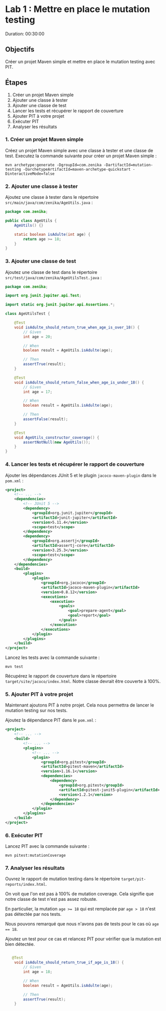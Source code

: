 # Lab 1 : Mettre en place le mutation testing
Duration: 00:30:00

## Objectifs
Créer un projet Maven simple et mettre en place le mutation testing avec PIT.

## Étapes
1. Créer un projet Maven simple
2. Ajouter une classe à tester
3. Ajouter une classe de test
4. Lancer les tests et récupérer le rapport de couverture
5. Ajouter PIT à votre projet
6. Exécuter PIT
7. Analyser les résultats

### 1. Créer un projet Maven simple

Créez un projet Maven simple avec une classe à tester et une classe de test.
Executez la commande suivante pour créer un projet Maven simple :

```shell
mvn archetype:generate -DgroupId=com.zenika -DartifactId=mutation-testing -DarchetypeArtifactId=maven-archetype-quickstart -DinteractiveMode=false
```

### 2. Ajouter une classe à tester

Ajoutez une classe à tester dans le répertoire `src/main/java/com/zenika/AgeUtils.java` :

```java
package com.zenika;

public class AgeUtils {
    AgeUtils() {}

    static boolean isAdulte(int age) {
        return age >= 18;
    }
}
```

### 3. Ajouter une classe de test

Ajoutez une classe de test dans le répertoire `src/test/java/com/zenika/AgeUtilsTest.java` :

```java
package com.zenika;

import org.junit.jupiter.api.Test;

import static org.junit.jupiter.api.Assertions.*;

class AgeUtilsTest {

    @Test
    void isAdulte_should_return_true_when_age_is_over_18() {
        // Given
        int age = 20;

        // When
        boolean result = AgeUtils.isAdulte(age);

        // Then
        assertTrue(result);
    }

    @Test
    void isAdulte_should_return_false_when_age_is_under_18() {
        // Given
        int age = 17;

        // When
        boolean result = AgeUtils.isAdulte(age);

        // Then
        assertFalse(result);
    }

    @Test
    void AgeUtils_constructor_coverage() {
        assertNotNull(new AgeUtils());
    }
}
```

### 4. Lancer les tests et récupérer le rapport de couverture

Ajouter les dépendances JUnit 5 et le plugin `jacoco-maven-plugin` dans le `pom.xml` :

```xml
<project>
    <!-- ... -->
    <dependencies>
        <!-- JUnit 5 -->
        <dependency>
            <groupId>org.junit.jupiter</groupId>
            <artifactId>junit-jupiter</artifactId>
            <version>5.11.4</version>
            <scope>test</scope>
        </dependency>
        <dependency>
            <groupId>org.assertj</groupId>
            <artifactId>assertj-core</artifactId>
            <version>3.25.3</version>
            <scope>test</scope>
        </dependency>
    </dependencies>
    <build>
        <plugins>
            <plugin>
                <groupId>org.jacoco</groupId>
                <artifactId>jacoco-maven-plugin</artifactId>
                <version>0.8.12</version>
                <executions>
                    <execution>
                        <goals>
                            <goal>prepare-agent</goal>
                            <goal>report</goal>
                        </goals>
                    </execution>
                </executions>
            </plugin>
        </plugins>
    </build>
</project>
```

Lancez les tests avec la commande suivante :

```shell
mvn test
```

Récupérez le rapport de couverture dans le répertoire `target/site/jacoco/index.html`.
Notre classe devrait être couverte à 100%.

### 5. Ajouter PIT à votre projet

Maintenant ajoutons PIT à notre projet. Cela nous permettra de lancer le mutation testing sur nos tests.

Ajoutez la dépendance PIT dans le `pom.xml` :

```xml
<project>
    <!-- ... -->
    <build>
        <!-- ... -->
        <plugins>
            <!-- ... -->
            <plugin>
                <groupId>org.pitest</groupId>
                <artifactId>pitest-maven</artifactId>
                <version>1.16.1</version>
                <dependencies>
                    <dependency>
                        <groupId>org.pitest</groupId>
                        <artifactId>pitest-junit5-plugin</artifactId>
                        <version>1.2.1</version>
                    </dependency>
                </dependencies>
            </plugin>
        </plugins>
    </build>
</project>
```

### 6. Exécuter PIT

Lancez PIT avec la commande suivante :

```shell
mvn pitest:mutationCoverage
```

### 7. Analyser les résultats

Ouvrez le rapport de mutation testing dans le répertoire `target/pit-reports/index.html`.

On voit que l'on est pas à 100% de mutation coverage. Cela signifie que notre classe de test n'est pas assez robuste.

En particulier, la mutation `age >= 18` qui est remplacée par `age > 18` n'est pas détectée par nos tests.

Nous pouvons remarqué que nous n'avons pas de tests pour le cas où `age == 18`.

Ajoutez un test pour ce cas et relancez PIT pour vérifier que la mutation est bien détectée.

```java

   @Test
    void isAdulte_should_return_true_if_age_is_18() {
        // Given
        int age = 18;

        // When
        boolean result = AgeUtils.isAdulte(age);

        // Then
        assertTrue(result);
    }
```